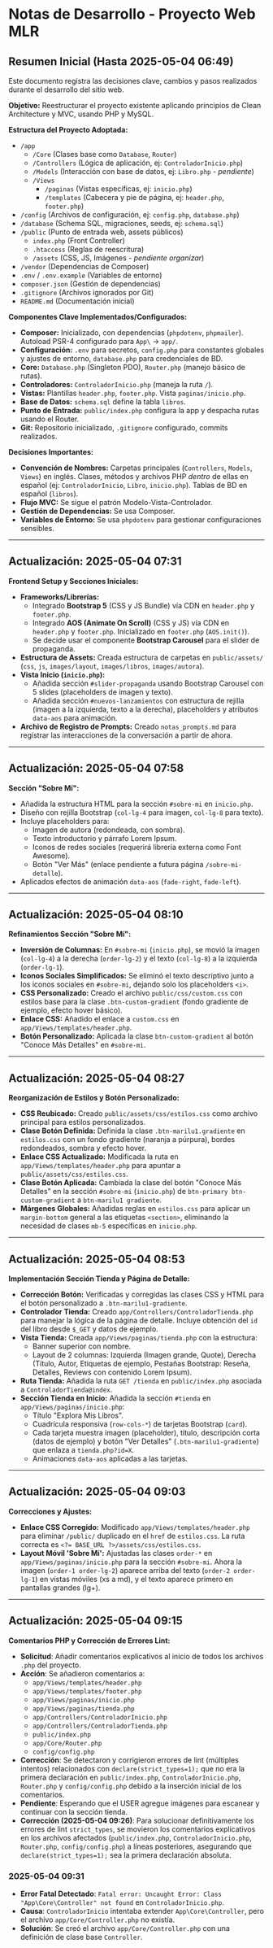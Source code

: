 # Notas de Desarrollo - Proyecto Web MLR

## Resumen Inicial (Hasta 2025-05-04 06:49)

Este documento registra las decisiones clave, cambios y pasos realizados durante el desarrollo del sitio web.

**Objetivo:** Reestructurar el proyecto existente aplicando principios de Clean Architecture y MVC, usando PHP y MySQL.

**Estructura del Proyecto Adoptada:**

*   `/app`
    *   `/Core` (Clases base como `Database`, `Router`)
    *   `/Controllers` (Lógica de aplicación, ej: `ControladorInicio.php`)
    *   `/Models` (Interacción con base de datos, ej: `Libro.php` - *pendiente*)
    *   `/Views`
        *   `/paginas` (Vistas específicas, ej: `inicio.php`)
        *   `/templates` (Cabecera y pie de página, ej: `header.php`, `footer.php`)
*   `/config` (Archivos de configuración, ej: `config.php`, `database.php`)
*   `/database` (Schema SQL, migraciones, seeds, ej: `schema.sql`)
*   `/public` (Punto de entrada web, assets públicos)
    *   `index.php` (Front Controller)
    *   `.htaccess` (Reglas de reescritura)
    *   `/assets` (CSS, JS, Imágenes - *pendiente organizar*)
*   `/vendor` (Dependencias de Composer)
*   `.env` / `.env.example` (Variables de entorno)
*   `composer.json` (Gestión de dependencias)
*   `.gitignore` (Archivos ignorados por Git)
*   `README.md` (Documentación inicial)

**Componentes Clave Implementados/Configurados:**

*   **Composer:** Inicializado, con dependencias (`phpdotenv`, `phpmailer`). Autoload PSR-4 configurado para `App\` -> `app/`.
*   **Configuración:** `.env` para secretos, `config.php` para constantes globales y ajustes de entorno, `database.php` para credenciales de BD.
*   **Core:** `Database.php` (Singleton PDO), `Router.php` (manejo básico de rutas).
*   **Controladores:** `ControladorInicio.php` (maneja la ruta `/`).
*   **Vistas:** Plantillas `header.php`, `footer.php`. Vista `paginas/inicio.php`.
*   **Base de Datos:** `schema.sql` define la tabla `libros`.
*   **Punto de Entrada:** `public/index.php` configura la app y despacha rutas usando el Router.
*   **Git:** Repositorio inicializado, `.gitignore` configurado, commits realizados.

**Decisiones Importantes:**

*   **Convención de Nombres:** Carpetas principales (`Controllers`, `Models`, `Views`) en inglés. Clases, métodos y archivos PHP *dentro* de ellas en español (ej: `ControladorInicio`, `Libro`, `inicio.php`). Tablas de BD en español (`libros`).
*   **Flujo MVC:** Se sigue el patrón Modelo-Vista-Controlador.
*   **Gestión de Dependencias:** Se usa Composer.
*   **Variables de Entorno:** Se usa `phpdotenv` para gestionar configuraciones sensibles.

---

## Actualización: 2025-05-04 07:31

**Frontend Setup y Secciones Iniciales:**

*   **Frameworks/Librerías:**
    *   Integrado **Bootstrap 5** (CSS y JS Bundle) vía CDN en `header.php` y `footer.php`.
    *   Integrado **AOS (Animate On Scroll)** (CSS y JS) vía CDN en `header.php` y `footer.php`. Inicializado en `footer.php` (`AOS.init()`).
    *   Se decide usar el componente **Bootstrap Carousel** para el slider de propaganda.
*   **Estructura de Assets:** Creada estructura de carpetas en `public/assets/` (`css`, `js`, `images/layout`, `images/libros`, `images/autora`).
*   **Vista Inicio (`inicio.php`):**
    *   Añadida sección `#slider-propaganda` usando Bootstrap Carousel con 5 slides (placeholders de imagen y texto).
    *   Añadida sección `#nuevos-lanzamientos` con estructura de rejilla (imagen a la izquierda, texto a la derecha), placeholders y atributos `data-aos` para animación.
*   **Archivo de Registro de Prompts:** Creado `notas_prompts.md` para registrar las interacciones de la conversación a partir de ahora.

---

## Actualización: 2025-05-04 07:58

**Sección "Sobre Mí":**

*   Añadida la estructura HTML para la sección `#sobre-mi` en `inicio.php`.
*   Diseño con rejilla Bootstrap (`col-lg-4` para imagen, `col-lg-8` para texto).
*   Incluye placeholders para:
    *   Imagen de autora (redondeada, con sombra).
    *   Texto introductorio y párrafo Lorem Ipsum.
    *   Iconos de redes sociales (requerirá librería externa como Font Awesome).
    *   Botón "Ver Más" (enlace pendiente a futura página `/sobre-mi-detalle`).
*   Aplicados efectos de animación `data-aos` (`fade-right`, `fade-left`).

---

## Actualización: 2025-05-04 08:10

**Refinamientos Sección "Sobre Mí":**

*   **Inversión de Columnas:** En `#sobre-mi` (`inicio.php`), se movió la imagen (`col-lg-4`) a la derecha (`order-lg-2`) y el texto (`col-lg-8`) a la izquierda (`order-lg-1`).
*   **Iconos Sociales Simplificados:** Se eliminó el texto descriptivo junto a los iconos sociales en `#sobre-mi`, dejando solo los placeholders `<i>`.
*   **CSS Personalizado:** Creado el archivo `public/css/custom.css` con estilos base para la clase `.btn-custom-gradient` (fondo gradiente de ejemplo, efecto hover básico).
*   **Enlace CSS:** Añadido el enlace a `custom.css` en `app/Views/templates/header.php`.
*   **Botón Personalizado:** Aplicada la clase `btn-custom-gradient` al botón "Conoce Más Detalles" en `#sobre-mi`.

---

## Actualización: 2025-05-04 08:27

**Reorganización de Estilos y Botón Personalizado:**

*   **CSS Reubicado:** Creado `public/assets/css/estilos.css` como archivo principal para estilos personalizados.
*   **Clase Botón Definida:** Definida la clase `.btn-marilu1.gradiente` en `estilos.css` con un fondo gradiente (naranja a púrpura), bordes redondeados, sombra y efecto hover.
*   **Enlace CSS Actualizado:** Modificada la ruta en `app/Views/templates/header.php` para apuntar a `public/assets/css/estilos.css`.
*   **Clase Botón Aplicada:** Cambiada la clase del botón "Conoce Más Detalles" en la sección `#sobre-mi` (`inicio.php`) de `btn-primary btn-custom-gradient` a `btn-marilu1 gradiente`.
*   **Márgenes Globales:** Añadidas reglas en `estilos.css` para aplicar un `margin-bottom` general a las etiquetas `<section>`, eliminando la necesidad de clases `mb-5` específicas en `inicio.php`.

---

## Actualización: 2025-05-04 08:53

**Implementación Sección Tienda y Página de Detalle:**

*   **Corrección Botón:** Verificadas y corregidas las clases CSS y HTML para el botón personalizado a `.btn-marilu1-gradiente`.
*   **Controlador Tienda:** Creado `app/Controllers/ControladorTienda.php` para manejar la lógica de la página de detalle. Incluye obtención del `id` del libro desde `$_GET` y datos de ejemplo.
*   **Vista Tienda:** Creada `app/Views/paginas/tienda.php` con la estructura:
    *   Banner superior con nombre.
    *   Layout de 2 columnas: Izquierda (Imagen grande, Quote), Derecha (Título, Autor, Etiquetas de ejemplo, Pestañas Bootstrap: Reseña, Detalles, Reviews con contenido Lorem Ipsum).
*   **Ruta Tienda:** Añadida la ruta `GET /tienda` en `public/index.php` asociada a `ControladorTienda@index`.
*   **Sección Tienda en Inicio:** Añadida la sección `#tienda` en `app/Views/paginas/inicio.php`:
    *   Título "Explora Mis Libros".
    *   Cuadrícula responsiva (`row-cols-*`) de tarjetas Bootstrap (`card`).
    *   Cada tarjeta muestra imagen (placeholder), título, descripción corta (datos de ejemplo) y botón "Ver Detalles" (`.btn-marilu1-gradiente`) que enlaza a `tienda.php?id=X`.
    *   Animaciones `data-aos` aplicadas a las tarjetas.

---

## Actualización: 2025-05-04 09:03

**Correcciones y Ajustes:**

*   **Enlace CSS Corregido:** Modificado `app/Views/templates/header.php` para eliminar `/public/` duplicado en el `href` de `estilos.css`. La ruta correcta es `<?= BASE_URL ?>/assets/css/estilos.css`.
*   **Layout Móvil 'Sobre Mí':** Ajustadas las clases `order-*` en `app/Views/paginas/inicio.php` para la sección `#sobre-mi`. Ahora la imagen (`order-1 order-lg-2`) aparece arriba del texto (`order-2 order-lg-1`) en vistas móviles (xs a md), y el texto aparece primero en pantallas grandes (lg+).

---

## Actualización: 2025-05-04 09:15

**Comentarios PHP y Corrección de Errores Lint:**

*   **Solicitud**: Añadir comentarios explicativos al inicio de todos los archivos `.php` del proyecto.
*   **Acción**: Se añadieron comentarios a:
    - `app/Views/templates/header.php`
    - `app/Views/templates/footer.php`
    - `app/Views/paginas/inicio.php`
    - `app/Views/paginas/tienda.php`
    - `app/Controllers/ControladorInicio.php`
    - `app/Controllers/ControladorTienda.php`
    - `public/index.php`
    - `app/Core/Router.php`
    - `config/config.php`
*   **Corrección**: Se detectaron y corrigieron errores de lint (múltiples intentos) relacionados con `declare(strict_types=1);` que no era la primera declaración en `public/index.php`, `ControladorInicio.php`, `Router.php` y `config/config.php` debido a la inserción inicial de los comentarios.
*   **Pendiente**: Esperando que el USER agregue imágenes para escanear y continuar con la sección tienda.
*   **Corrección (2025-05-04 09:26)**: Para solucionar definitivamente los errores de lint `strict_types`, se movieron los comentarios explicativos en los archivos afectados (`public/index.php`, `ControladorInicio.php`, `Router.php`, `config/config.php`) a líneas posteriores, asegurando que `declare(strict_types=1);` sea la primera declaración absoluta.

### 2025-05-04 09:31
- **Error Fatal Detectado**: `Fatal error: Uncaught Error: Class "App\Core\Controller" not found` en `ControladorInicio.php`.
- **Causa**: `ControladorInicio` intentaba extender `App\Core\Controller`, pero el archivo `app/Core/Controller.php` no existía.
- **Solución**: Se creó el archivo `app/Core/Controller.php` con una definición de clase base `Controller`.

